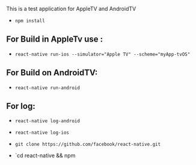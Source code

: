 This is a test application for AppleTV and AndroidTV


- `npm install`

## For Build in AppleTv use :
- `react-native run-ios --simulator="Apple TV" --scheme="myApp-tvOS"`


## For Build on AndroidTV:
- `react-native run-android`


## For log:
- `react-native log-android`
- `react-native log-ios`

- `git clone https://github.com/facebook/react-native.git`
- `cd react-native && npm
